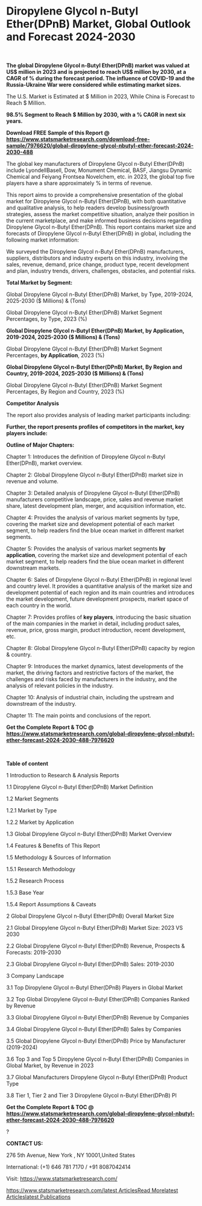 <h1>Diropylene Glycol n-Butyl Ether(DPnB) Market, Global Outlook and Forecast 2024-2030</h1><br/><p><strong>The global Diropylene Glycol n-Butyl Ether(DPnB) market was valued at US$ million in 2023 and is projected to reach US$ million by 2030, at a <strong>CAGR</strong> of % during the forecast period. The influence of COVID-19 and the Russia-Ukraine War were considered while estimating market sizes.</strong></p>
 
 
 
 <p>The U.S. Market is Estimated at $ Million in 2023, While China is Forecast to Reach $ Million.</p>
 
 
 
 <p><strong>98.5% Segment to Reach $ Million by 2030, with a % <strong>CAGR</strong> in next six years.</strong></p>
 
 
 
 <p><strong>Download FREE Sample of this Report @ <a href="https://www.statsmarketresearch.com/download-free-sample/7976620/global-diropylene-glycol-nbutyl-ether-forecast-2024-2030-488">https://www.statsmarketresearch.com/download-free-sample/7976620/global-diropylene-glycol-nbutyl-ether-forecast-2024-2030-488</a></strong></p>
 
 
 
 <p>The global key manufacturers of Diropylene Glycol n-Butyl Ether(DPnB) include LyondellBasell, Dow, Monument Chemical, BASF, Jiangsu Dynamic Chemical and Feiyang Frontsea Novelchem, etc. in 2023, the global top five players have a share approximately % in terms of revenue.</p>
 
 
 
 <p>This report aims to provide a comprehensive presentation of the global market for Diropylene Glycol n-Butyl Ether(DPnB), with both quantitative and qualitative analysis, to help readers develop business/growth strategies, assess the market competitive situation, analyze their position in the current marketplace, and make informed business decisions regarding Diropylene Glycol n-Butyl Ether(DPnB). This report contains market size and forecasts of Diropylene Glycol n-Butyl Ether(DPnB) in global, including the following market information:</p>
 
 
 
 <p>We surveyed the Diropylene Glycol n-Butyl Ether(DPnB) manufacturers, suppliers, distributors and industry experts on this industry, involving the sales, revenue, demand, price change, product type, recent development and plan, industry trends, drivers, challenges, obstacles, and potential risks.</p>
 
 
 
 <p><strong>Total Market by Segment:</strong></p>
 
 
 
 <p>Global Diropylene Glycol n-Butyl Ether(DPnB) Market, by Type, 2019-2024, 2025-2030 ($ Millions) & (Tons)</p>
 
 
 
 <p>Global Diropylene Glycol n-Butyl Ether(DPnB) Market Segment Percentages, by Type, 2023 (%)</p>
 
 
 
 <p><strong>Global Diropylene Glycol n-Butyl Ether(DPnB) Market, <strong>by Application</strong>, 2019-2024, 2025-2030 ($ Millions) & (Tons)</strong></p>
 
 
 
 <p>Global Diropylene Glycol n-Butyl Ether(DPnB) Market Segment Percentages, <strong>by Application</strong>, 2023 (%)</p>
 
 
 
 <p><strong>Global Diropylene Glycol n-Butyl Ether(DPnB) Market, By Region and Country, 2019-2024, 2025-2030 ($ Millions) & (Tons)</strong></p>
 
 
 
 <p>Global Diropylene Glycol n-Butyl Ether(DPnB) Market Segment Percentages, By Region and Country, 2023 (%)</p>
 
 
 
 <p><strong>Competitor Analysis</strong></p>
 
 
 
 <p>The report also provides analysis of leading market participants including:</p>
 
 
 
 <p><strong>Further, the report presents profiles of competitors in the market, <strong>key players</strong> include:</strong></p>
 
 
 
 <p><strong>Outline of Major Chapters:</strong></p>
 
 
 
 <p>Chapter 1: Introduces the definition of Diropylene Glycol n-Butyl Ether(DPnB), market overview.</p>
 
 
 
 <p>Chapter 2: Global Diropylene Glycol n-Butyl Ether(DPnB) market size in revenue and volume.</p>
 
 
 
 <p>Chapter 3: Detailed analysis of Diropylene Glycol n-Butyl Ether(DPnB) manufacturers competitive landscape, price, sales and revenue market share, latest development plan, merger, and acquisition information, etc.</p>
 
 
 
 <p>Chapter 4: Provides the analysis of various market segments by type, covering the market size and development potential of each market segment, to help readers find the blue ocean market in different market segments.</p>
 
 
 
 <p>Chapter 5: Provides the analysis of various market segments <strong>by application</strong>, covering the market size and development potential of each market segment, to help readers find the blue ocean market in different downstream markets.</p>
 
 
 
 <p>Chapter 6: Sales of Diropylene Glycol n-Butyl Ether(DPnB) in regional level and country level. It provides a quantitative analysis of the market size and development potential of each region and its main countries and introduces the market development, future development prospects, market space of each country in the world.</p>
 
 
 
 <p>Chapter 7: Provides profiles of <strong>key players</strong>, introducing the basic situation of the main companies in the market in detail, including product sales, revenue, price, gross margin, product introduction, recent development, etc.</p>
 
 
 
 <p>Chapter 8: Global Diropylene Glycol n-Butyl Ether(DPnB) capacity by region & country.</p>
 
 
 
 <p>Chapter 9: Introduces the market dynamics, latest developments of the market, the driving factors and restrictive factors of the market, the challenges and risks faced by manufacturers in the industry, and the analysis of relevant policies in the industry.</p>
 
 
 
 <p>Chapter 10: Analysis of industrial chain, including the upstream and downstream of the industry.</p>
 
 
 
 <p>Chapter 11: The main points and conclusions of the report.</p>
 
 
 
 <div><b>Get the Complete Report & TOC @ <a href="https://www.statsmarketresearch.com/global-diropylene-glycol-nbutyl-ether-forecast-2024-2030-488-7976620">https://www.statsmarketresearch.com/global-diropylene-glycol-nbutyl-ether-forecast-2024-2030-488-7976620</a></b></div>
 
 
 
 <p><br />
 
 <b>Table of content</b></p>
 
 
 
 <p>1 Introduction to Research & Analysis Reports<br />
 
 1.1 Diropylene Glycol n-Butyl Ether(DPnB) Market Definition<br />
 
 1.2 Market Segments<br />
 
 1.2.1 Market by Type<br />
 
 1.2.2 Market by Application<br />
 
 1.3 Global Diropylene Glycol n-Butyl Ether(DPnB) Market Overview<br />
 
 1.4 Features & Benefits of This Report<br />
 
 1.5 Methodology & Sources of Information<br />
 
 1.5.1 Research Methodology<br />
 
 1.5.2 Research Process<br />
 
 1.5.3 Base Year<br />
 
 1.5.4 Report Assumptions & Caveats<br />
 
 2 Global Diropylene Glycol n-Butyl Ether(DPnB) Overall Market Size<br />
 
 2.1 Global Diropylene Glycol n-Butyl Ether(DPnB) Market Size: 2023 VS 2030<br />
 
 2.2 Global Diropylene Glycol n-Butyl Ether(DPnB) Revenue, Prospects & Forecasts: 2019-2030<br />
 
 2.3 Global Diropylene Glycol n-Butyl Ether(DPnB) Sales: 2019-2030<br />
 
 3 Company Landscape<br />
 
 3.1 Top Diropylene Glycol n-Butyl Ether(DPnB) Players in Global Market<br />
 
 3.2 Top Global Diropylene Glycol n-Butyl Ether(DPnB) Companies Ranked by Revenue<br />
 
 3.3 Global Diropylene Glycol n-Butyl Ether(DPnB) Revenue by Companies<br />
 
 3.4 Global Diropylene Glycol n-Butyl Ether(DPnB) Sales by Companies<br />
 
 3.5 Global Diropylene Glycol n-Butyl Ether(DPnB) Price by Manufacturer (2019-2024)<br />
 
 3.6 Top 3 and Top 5 Diropylene Glycol n-Butyl Ether(DPnB) Companies in Global Market, by Revenue in 2023<br />
 
 3.7 Global Manufacturers Diropylene Glycol n-Butyl Ether(DPnB) Product Type<br />
 
 3.8 Tier 1, Tier 2 and Tier 3 Diropylene Glycol n-Butyl Ether(DPnB) Pl</p>
 
 
 
 <div><b>Get the Complete Report & TOC @ <a href="https://www.statsmarketresearch.com/global-diropylene-glycol-nbutyl-ether-forecast-2024-2030-488-7976620">https://www.statsmarketresearch.com/global-diropylene-glycol-nbutyl-ether-forecast-2024-2030-488-7976620</a></b></div>
 
 
 
 <p>? </p>
 
 
 
 <p><b>CONTACT US:</b><br />
 
 276 5th Avenue, New York , NY 10001,United States<br />
 
 International: (+1) 646 781 7170 / +91 8087042414<br />
 
 Visit: <a href="https://www.statsmarketresearch.com/">https://www.statsmarketresearch.com/</a><br />
 
 <a href="https://gyeongbokgung.com">https://www.statsmarketresearch.com/</a><a href="https://hallyeomaritime.com">latest Articles</a><a href="https://jingwansa.com">Read More</a><a href="https://nguoiviet.jp/">latest Articles</a><a href="https://www.intelmarketresearch.com/">latest Publications</a></p>